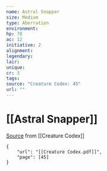 ```yaml
---
name: Astral Snapper
size: Medium
type: Aberration
environment: 
hp: 78
ac: 12
initiative: 2
alignment: 
legendary: 
lair: 
unique: 
cr: 3
tags: 
source: "Creature Codex: 45"
url: ""
---
```

# [[Astral Snapper]]

[Source](zotero://open-pdf/library/items/NTNKJRHG?page=45) from [[Creature Codex]]

```pdf
{
	"url": "[[Creature Codex.pdf]]",
	"page": [45]
}
```

